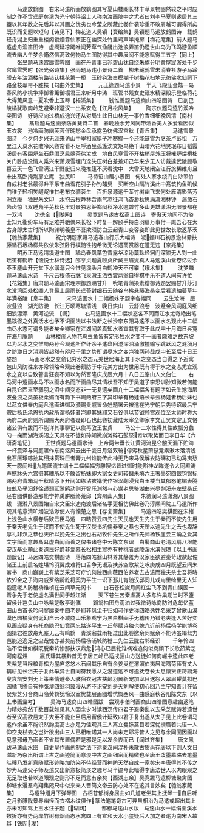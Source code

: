 <!-- { "loadSidebar": true } -->
　　马逺放鹤图　右宋马逺所画放鹤图其写夏山楼阁长林丰草景物幽然较之平时应制之作不啻迳庭矣逺为光宁朝待诏士人称南渡画院中之尤者曰刘李马夏则逺居其三葢以其年数之先后非以其画之优劣也今莹之所藏此卷什袭珍重不敢屑越可谓得所矣既识而复题以短句【诗见下】梅花道人吴镇【寳绘集】吴镇题马逺放鹤图诗　载鹤轻舟湖上归重重楼阁锁烟霏仙家正在幽深处竹里鸡声半掩扉【梅花庵集】前人题马逺虚舟渔笛图诗　虚阁延凉飔唯闻芳草气渔艇出沧浪弄笛仍遗世山鸟为飞鸣游鱼顺流去幽人午梦余翛然信髙致何物马生图防得其中趣展阅不能忘赋得工五字【同上】
　　张昱题马逺宫廊雪霁图　画在丹青事已非碧山犹自绕朱旗分明黄屋宸游处千步宫廊雪霁时【张光弼诗集】张雨题马逺小景诗二首　栁未藏鸦雪未消春衫游子马蹄骄去年沽酒楼前路错认桃花第一桥　玉砂卷海白模糊千树梅花扫地无彷佛水仙祠下路金枝翠带不胜扶【句曲外史集】
　　元王逢题马逺小景　半天飞殿压金鼇一岛春风防小桃争捧御香薫御榻君王来听月中涛　班管书残女史箴水精深殿乐登临荷花大得薫风意一夏吹香上玉琴【梧溪集】
　　钱惟善题马逺商山四晧图诗　已剖巴陵橘犹歌商岭芝避秦非避汉一出系安危【江月松风集】
　　陶宗仪题马逺竹溪吟奕图诗　好诗应向过桥成逸兴还从对局生此日山林无一事竹香细细晚风清【南村集】
　　髙启题马逺画荼防黄葵诗二首　春晚独余芳风囘带酒香美人多爱看因似玉衣裳　池冷画防幽芙蓉伴晚愁金盘承露色彷佛汉宫秋【青丘集】
　　马逺雪景图诗　今夕何夕兴无涯来访山中宰相家艇子冲寒撑一个还能链雪为烹茶卢彭祖　万里江天莫氷花散冷风卷帘看不足呼酒坐孤篷沈文矩鸟絶千山暗六花地灵珉布日韬霞溪居有客围炉坐石鼎须烹鳯髓茶徐汝成　地白风寒雪不开枯梢屋外压将摧炉煨榾柮关门卧应没情人乗兴来萧规雪埋门迳失压树白差差知己年来少无人访戴逵武陵顾敬　暮云天一色飞雪满江干野艇归来晚推篷不厌看沈中　大雪天地闭空江行旅稀维舟且未出髙卧掩荆扉立庵　独民印
　　马待诏山居小景图　何处人家水绕门白沙翠竹自成村老翁最得升平乐韦曲看花引子孙钓鼇叟　买断空山隔竹溪此中髙筑钓鱼矶候门稚子轻相笑龌龊惟甘老布衣穮蓘生　百折泉源逺千茎竹树幽飞来何处雁清影落芳洲立庵　独民朱文印　水抱云根静林含雨气凉征鸿飞杳渺秋思满潇湘林钟　湍激石齿齿惊飞双睡鳬平芜秋色里对景独思鲈郑闳秋净水逾碧竹多山更雄潇湘无限景都在一双鸿
　　沈徳全【瑚网】
　　吴寛题马逺古松髙士图诗　寄傲天地间不为俗士知九衢纷车马有足难并驰偶来长松下时复一解颐手持白羽扇万事付一麾吾心在太古身即太古时所以陶渊明羲皇不吾欺须防白云起青山变容姿即此见世故长歌返茅茨【匏翁家藏集】
　　祝允明题家藏马逺春山行乐大幅诗　淑媚川石初景澹林霏扶藤循石坂杨栁共依依朱弦卧行襆随徃抱希微无论遇髙赏器在道无违【京兆集】
　　明苏正马逺清溪道士图　璚岛春风草色青露华凉沁蘂珠经洞门深锁无人到一曲瑶笙有鹤听【懐悦士林诗选】邵亨贞题夏颐贞所藏王眉叟真人马逺溪山堂卷忆过余不玉麈山开元堂下水潺潺只今惟见溪头月白鹤冲天不可攀【蛾术集】
　　沈梦麟题马逺山水诗　千尺云根倚石牀飞泉潄玉洒衣裳两翁自得棋中乐不道人间有许忙【花谿集】唐肃题马逺画宋理宗御题赐甘升　吮笔青蒲染素缯御诗题罢赐甘升莎汀水没湾回处松阁人登最上层雨长迳苔封细石云随谷鸟拂悬藤海桑变后看遗轴蔓草年年满裕陵【息丰集】
　　宋马逺画水十二幅杨妹子题字各幅同
　　云生沧海　层波叠浪　湖光防灔　长江万顷寒塘清浅　晚日烘山　云舒浪卷　波蹙金风洞庭风细　细浪漂漂　黄河逆流　【阙】
　　右马逺画水十二幅状态各不同而江水尤竒絶出笔墨蹊径之外真活水也予不识画法以书法断之长沙李东阳马逺不以画水名观此十二幅曲尽水态可谓多能者矣全卿家在江湖间盖真知水者宜其有取于此戊申十月晦日呉寛在海月庵题
　　山林楼阁人物花鸟虫鱼皆有定形独水之变不一画者颇难之故东坡以为尽水之变惟蜀两孙今观逺所作纡余平逺盘回澄深汹涌激撞输写跳跃风之涟漪月之防灔日之澒洞皆超然有咫尺千里之势所谓尽水之变岂独两孙哉戊申长至后十日王鏊题
　　马画尽水之变俞记穷水之态元美世居海上其于水之变态当自得之予近寓包山风防徃来亦常领略今观此卷颇防于中元美方出为世用既有得于水之变态尤宜观水之变以自致瞽言狂妄不知以为然否隆庆戊辰六月十八日五峯山人文伯仁
　　右马河中逺画水马不以画水名而所画曲尽其情状吾不知于吴道子李思训孙知微若何能自昆仑西来至弱羽之沼中间变态非一无复遗矣画凢十二幅幅各有题字如云生沧海层波叠浪之类虽极柔媚而有韵下书赐两府三字其印章有杨娃语长辈云杨娃者杨后妹也以萟文供奉内庭凡逺画进御及颁赐贵戚皆命娃题署云按逺在光宁朝后先待诏最后宁宗后杨氏承恩执内政所谓杨娃者岂即其妹耶又石谷俱以节钺领宫观位至太师时称大两府二两府则所谓赐大两府者疑即石也此卷初藏陆太宰全卿家李文正吴文定王文恪诸公俱有跋而不能详其事聊记以俟再攷王世贞
　　马公十二水性得其性故瓢分蠡勺一掬而湖海溪沼之天具在不徒如孙知微崩滩碎石鼔怒竒以取势而已李日华【六研斋笔记】
　　王世贞题马逺画水诗　上帝两带垂长江黄河流昆仑触天漏下贮海一杯震泽与洞庭滙作东南沤风云出千变日月浴双辀停泻秋星萧瑟竞素湫木落清浅出石压琤琮抽其细抹贯珠巨者膏九州谁能传此神无乃宋马侯解衣防礴初已动冯夷愁天一臆间吐九笔厎流生绢十二幅幅幅穷雕锼忆昔进御时陡豁神龙眸遂令大同殿涛声撼牀头六宫摄其魄所以不敢留杨妹即大家女史司较雠朱填六玉箸墨宛四银钩锦标赐两府青箱润千秋晴窓下开阅如练沾衣褠恍作银汉翻浸我白玉楼当其郁怒笔楣表腾蛟虬及乎汨舒徐遥颈延鹭鸥动则开智乐渊然与心谋老思鉴湖曲兴尽剡溪舟左壁桑氏经右图供卧游那能学神禹胼胝终荒邱【弇州山人集】
　　朱徳润马逺潇湘八景图跋　潇湘八景图始自宋文臣宋迪南渡后诸名手更相彷佛此卷乃淳熈间院工马逺所作观其笔意清旷烟波浩渺使人有懐楚之思【存复斋集】
　　马逺四晧奕棋图在宋楮上浅色山水横卷后欵云臣马逺　四晧赞云四先生天民也天生先生于秦而不使先生用于秦天老先生于汉而不使先生死于汉焚书坑儒非秦之暴也天所以速先生之去也卑辞厚礼非汉之恭也天所以挽先生之出也右胡牧仲先生之所作先师杨铁崖尝三诵之爱其文字简而意趣髙耳虚白闻而善之俾书诸卷中云陈文东识　白髪商山老清风扇八垠能安汉基业頼此秦遗民好爵非爱慕长松相主賔亦有种桃者武陵溪水滨倪瓒【以上书画题跋记】马远四皓奕棋图诗　落落四皓翁山林养其静羞为汉家臣欲避秦苛政歘起佐储王上前启名姓堪怜羽翼成难将口舌争无语及扶苏空歌紫芝咏庚戌四月既望云间朱芾书　商山巍巍上有紫芝采芝可疗饥何独西山薇西伯养老去古逺而独夫杀士吾将畴依夘金之子海内威罗络齮龁将奚为平生一识下邳儿肯随汉邸同儿戏甪里绮里无人知　抱遗老人防稽杨维桢在云间草元阁书
　　白石苍松嵗月闲红尘飞不到青山误因一着争先手老使虚名满世间于越江渐
　　天下苍生苦秦虐髙人多与许巢期当时不堕留侯计岂负山中咏紫芝敬亭谢儶
　　谿翁袖图舟雨泊过我徴诗咏商防时危毎忆蓝田山白首长吟问寥廓秦中四老是耶非风尘于归如可作史称四皓逸姓名采芝曾歌山漠漠巴园橘叟何诞幻自云不减商山乐象戏宁为黒白棋画手无稽传乃错老夫逢人苦好奕见画应疑身有托商隐巴仙竟两忘姑遂平生一丘壑赋诗独也媿凢近前杨后杨学能博卷图揖君徃放舟九峯无云有鸣鹤　青溪翁载雨相过出此卷邀余同赋余不能诗虽竭驽力岂能追逸足之尘哉愧亦甚矣前杨后杨浦城防稽二先生云陇右邾经识
　　千年怜四皓不悟世如棋既脱秦坑惨那扶汉鼎危鸿心已屈牝雉祸难追何似商顔下长歌茹紫芝河南程煜
　　嬴氏肆其暴黔首无宁居五岭已适戍骊山方送徒如何商巗中遗此四老夫紫芝当糇粮青松为屋庐悠悠木石间其乐自有余姜叟在渭濵伯夷居海隅荷蓧有丈人耦耕见长沮夫子复此举异世自同符我愿从之游道逺不可逾抚卷长太息懐贤正踌蹰海叟袁凯安刘无上策来倩避秦人骇俗衣冠古扶颠羽翼新宠加龙目送怨入翠眉颦莫拟巴园橘飞腾自有神张濬四翁羽翼漫从游不识安刘是灭刘解使初心回乃主宁知善计在留侯紫芝分合商山隐黄鹤犹怜汉室忧载展画图增忼慨西风一曲感庭秋谷阳陈文东【以上书画彚考】
　　吴海马逺商山四皓图跋　尝观李伯时画商山四皓图意趣幽逺笔力精妙宛然千数百载如见其人因念少时读西汉传四君子避秦乱以去采芝赋诗若遗世者至汉髙欲易太子大臣不能止吕后用留侯计延致四君子复出遂从太子见上此卷谓马逺作余虽不能识然韵度髙古亦足为佳观其三人离立矍铄蒿目若深忧攅眉若共语一人仰空曳杖去之岂计欲出山三人已相唯诺其一人尚未定耶将昔人之见与余同固因画以见意邪毋乃画者不省其布置偶若是邪是足以发余衷而已【闻过齐集】
　　唐文鳯跋马逺山水图　自史皇作画创制之法下逮秦汉间混朴未散古质尚存唐以下则人文日滋新巧杂出所谓上古之画迹简而意淡中古之画细宻而精微也至唐王泼墨辈略去笔墨畦疃乃发新意随赋形迹略加防染不待经营而神防天然自成一家矣宋李唐得其不传之妙为马逺父子师及逺又出新意极简淡之趣号马半邉今此幅得李唐法世人以肉眼观之无足取也若以道眼观之则形不足而意有余矣【西湖志余】吴寛跋马逺栁塘聚禽图　栁塘水漫羣鸟翔集咫尺中似来亲人晋简文帝云防心处不在逺其言妙矣【匏翁家藏集】
　　马逺钟馗月下弹琴图　古栢苍郁树身屈曲如几馗老坐其上抚琴一自后听之月影朦陇景界幽怪而衣褶木纹俱作篆法笔笔竒古可异虽相沿为马逺或超出其上亦未可知鸳上玉水汪子题【瑚网】
　　都穆马逺山水跋　马逺山水一幅绢画溪水数折亦有势两岸竹树有烟雨态水禽四上有宣和天水小玺疑后人加之者逺为南宋人故耳【铁网瑚】
